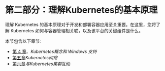 # 第二部分：理解Kubernetes的基本原理

理解 Kubernetes 的基本原理对于开发和部署容器应用至关重要。在这里，您将了解 Kubernetes 如何与容器管理相关联，以及该平台的关键组件是什么。

本节包含以下章节:

*   [第 4 章](04.html)、*Kubernetes概念和 Windows 支持*
*   [第五章](05.html)*Kubernetes网络*
*   [第六章](06.html)*与Kubernetes集群*互动